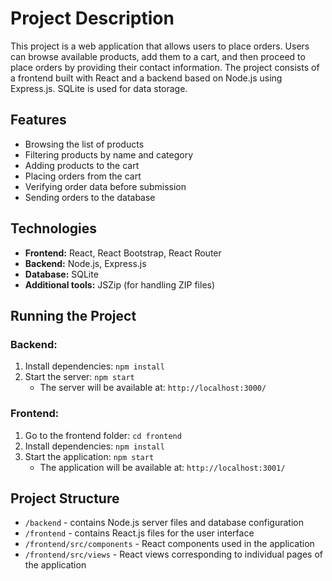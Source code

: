 # Project Description

This project is a web application that allows users to place orders. Users can browse available products, add them to a cart, and then proceed to place orders by providing their contact information. The project consists of a frontend built with React and a backend based on Node.js using Express.js. SQLite is used for data storage.

## Features

- Browsing the list of products
- Filtering products by name and category
- Adding products to the cart
- Placing orders from the cart
- Verifying order data before submission
- Sending orders to the database

## Technologies

- **Frontend:** React, React Bootstrap, React Router
- **Backend:** Node.js, Express.js
- **Database:** SQLite
- **Additional tools:** JSZip (for handling ZIP files)

## Running the Project

### Backend:

1. Install dependencies: `npm install`
2. Start the server: `npm start`
   - The server will be available at: `http://localhost:3000/`

### Frontend:

1. Go to the frontend folder: `cd frontend`
2. Install dependencies: `npm install`
3. Start the application: `npm start`
   - The application will be available at: `http://localhost:3001/`

## Project Structure

- `/backend` - contains Node.js server files and database configuration
- `/frontend` - contains React.js files for the user interface
- `/frontend/src/components` - React components used in the application
- `/frontend/src/views` - React views corresponding to individual pages of the application
